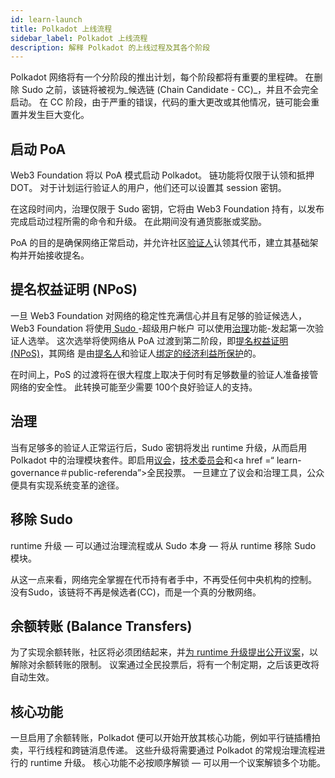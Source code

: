 ```yaml
---
id: learn-launch
title: Polkadot 上线流程
sidebar_label: Polkadot 上线流程
description: 解释 Polkadot 的上线过程及其各个阶段
---
```


Polkadot 网络将有一个分阶段的推出计划，每个阶段都将有重要的里程碑。 在删除 Sudo 之前，该链将被视为_候选链 (Chain Candidate - CC)_，并且不会完全启动。 在 CC 阶段，由于严重的错误，代码的重大更改或其他情况，链可能会重置并发生巨大变化。

## 启动 PoA

Web3 Foundation 将以 PoA 模式启动 Polkadot。 链功能将仅限于认领和抵押 DOT。 对于计划运行验证人的用户，他们还可以设置其 session 密钥。

在这段时间内，治理仅限于 Sudo 密钥，它将由 Web3 Foundation 持有，以发布完成启动过程所需的命令和升级。 在此期间没有通货膨胀或奖励。

PoA 的目的是确保网络正常启动，并允许社区[验证人](maintain-validator)认领其代币，建立其基础架构并开始接收提名。

## 提名权益证明 (NPoS)

一旦 Web3 Foundation 对网络的稳定性充满信心并且有足够的验证候选人，Web3 Foundation 将使用[ Sudo ](https://youtu.be/InekMjJpVdo)-超级用户帐户 可以使用[治理](learn-governance)功能-发起第一次验证人选举。 这次选举将使网络从 PoA 过渡到第二阶段，即[提名权益证明(NPoS)](learn-staking)，其网络 是由[提名人](maintain-nominator)和验证人[绑定的经济利益所保护](learn-security)的。

在时间上，PoS 的过渡将在很大程度上取决于何时有足够数量的验证人准备接管网络的安全性。 此转换可能至少需要 100个良好验证人的支持。

## 治理

当有足够多的验证人正常运行后，Sudo 密钥将发出 runtime 升级，从而启用 Polkadot 中的治理模块套件。即启用[议会](learn-governance#council)，[技术委员会](learn-governance#technical-committee)和<a href =“ learn-governance＃public-referenda”>全民投票</a>。 一旦建立了议会和治理工具，公众便具有实现系统变革的途径。

## 移除 Sudo

runtime 升级 &mdash; 可以通过治理流程或从 Sudo 本身 &mdash; 将从 runtime 移除 Sudo 模块。

从这一点来看，网络完全掌握在代币持有者手中，不再受任何中央机构的控制。 没有Sudo，该链将不再是候选者(CC)，而是一个真的分散网络。

## 余额转账 (Balance Transfers)

为了实现余额转账，社区将必须团结起来，并[为 runtime 升级提出公开议案](maintain-guides-democracy)，以解除对余额转账的限制。 议案通过全民投票后，将有一个制定期，之后该更改将自动生效。

## 核心功能

一旦启用了余额转账，Polkadot 便可以开始开放其核心功能，例如平行链插槽拍卖，平行线程和跨链消息传递。 这些升级将需要通过 Polkadot 的常规治理流程进行的 runtime 升级。 核心功能不必按顺序解锁 &mdash; 可以用一个议案解锁多个功能。
